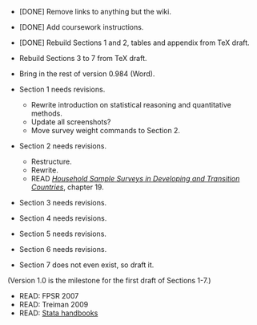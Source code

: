 
* [DONE] Remove links to anything but the wiki.
* [DONE] Add coursework instructions.
* [DONE] Rebuild Sections 1 and 2, tables and appendix from TeX draft.

* Rebuild Sections 3 to 7 from TeX draft.
* Bring in the rest of version 0.984 (Word).

* Section 1 needs revisions.
	* Rewrite introduction on statistical reasoning and quantitative methods.
	* Update all screenshots?
	* Move survey weight commands to Section 2.
* Section 2 needs revisions.
	* Restructure.
	* Rewrite.
	* READ _[Household Sample Surveys in Developing and Transition Countries](http://unstats.un.org/unsd/HHsurveys/index.htm)_, chapter 19.

* Section 3 needs revisions.
* Section 4 needs revisions.
* Section 5 needs revisions.
* Section 6 needs revisions.
* Section 7 does not even exist, so draft it.

(Version 1.0 is the milestone for the first draft of Sections 1-7.)

* READ: FPSR 2007
* READ: Treiman 2009
* READ: [Stata handbooks](https://github.com/briatte/srqm/wiki/stata#general-introductions)
